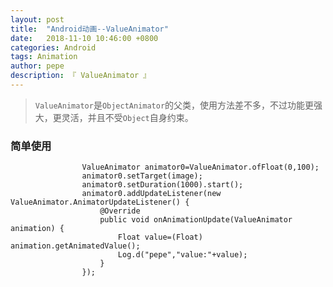 ```yaml
---
layout: post
title:  "Android动画--ValueAnimator"
date:   2018-11-10 10:46:00 +0800
categories: Android
tags: Animation
author: pepe
description: 『 ValueAnimator 』
---
```

> `ValueAnimator`是`ObjectAnimator`的父类，使用方法差不多，不过功能更强大，更灵活，并且不受`Object`自身约束。

### **简单使用**
```
                ValueAnimator animator0=ValueAnimator.ofFloat(0,100);
                animator0.setTarget(image);
                animator0.setDuration(1000).start();
                animator0.addUpdateListener(new ValueAnimator.AnimatorUpdateListener() {
                    @Override
                    public void onAnimationUpdate(ValueAnimator animation) {
                        Float value=(Float) animation.getAnimatedValue();
                        Log.d("pepe","value:"+value);
                    }
                });
```

























